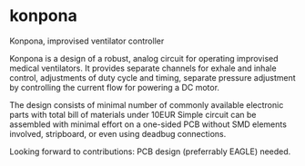 # konpona
Konpona, improvised ventilator controller

Konpona is a design of a robust, analog circuit for operating improvised medical ventilators.
It provides separate channels for exhale and inhale control, adjustments of duty cycle and timing, separate pressure adjustment by controlling the current flow for powering a DC motor.

The design consists of minimal number of commonly available electronic parts with total bill of materials under 10EUR
Simple circuit can be assembled with minimal effort on a one-sided PCB without SMD elements involved, stripboard, or even using deadbug connections.

Looking forward to contributions: PCB design (preferrably EAGLE) needed.
